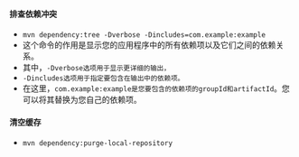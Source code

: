 #### 排查依赖冲突
* `mvn dependency:tree -Dverbose -Dincludes=com.example:example`
* 这个命令的作用是显示您的应用程序中的所有依赖项以及它们之间的依赖关系。
* 其中，`-Dverbose选项用于显示更详细的输出，`
* `-Dincludes选项用于指定要包含在输出中的依赖项。`
* 在这里，`com.example:example是您要包含的依赖项的groupId和artifactId`。您可以将其替换为您自己的依赖项。

#### 清空缓存
* `mvn dependency:purge-local-repository`
